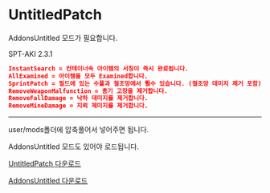 [UntitledPatch]: https://github.com/Untitled0828/Untitled0828/raw/main/Mods/UntitledPatch/UntitledPatch.7z "UntitledPatch 다운로드"
[AddonsUntitled]: https://github.com/Untitled0828/Untitled0828/raw/main/Mods/AddonsUntitled/AddonsUntitled.7z "AddonsUntitled 다운로드"

# UntitledPatch

AddonsUntitled 모드가 필요합니다.

SPT-AKI 2.3.1

```json
InstantSearch = 컨테이너속 아이템의 서칭이 즉시 완료됩니다.
AllExamined = 아이템을 모두 Examined합니다.
SprintPatch = 필드에 있는 수풀과 철조망에서 뛸수 있습니다. (철조망 데미지 제거 포함)
RemoveWeaponMalfunction = 총기 고장을 제거합니다.
RemoveFallDamage = 낙하 데미지를 제거합니다.
RemoveMineDamage = 지뢰 제미지를 제거합니다.
```

---

user/mods폴더에 압축풀어서 넣어주면 됩니다.

AddonsUntitled 모드도 있어야 로드됩니다.

[UntitledPatch 다운로드][UntitledPatch]

[AddonsUntitled 다운로드][AddonsUntitled]
